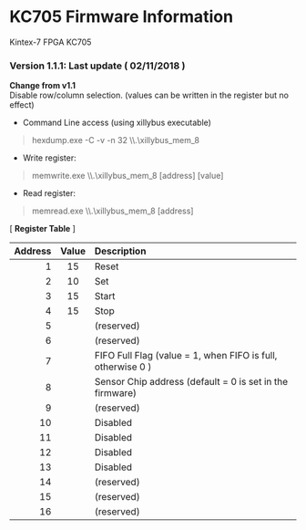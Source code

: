 # KC705 Firmware Information
Kintex\-7 FPGA KC705

### Version 1.1.1: Last update ( 02/11/2018 )

**Change from v1.1**  
Disable row/column selection. (values can be written in the 
register but no effect)  

* Command Line access (using xillybus executable)
> hexdump.exe \-C \-v \-n 32 \\\\.\\xillybus_mem_8

* Write register:
> memwrite.exe  \\\\.\\xillybus_mem_8  [address]  [value]

* Read register:
> memread.exe  \\\\.\\xillybus_mem_8  [address]

  
\[  **Register Table**  \]
  
| Address | Value | Description |
|--:|:--:|:--|
| 1       |  15   |  Reset      |
| 2       |  10   |  Set        |
| 3       |  15   |  Start      |
| 4       |  15   |  Stop       |
| 5       |       | (reserved)  |
| 6       |       | (reserved)  |
| 7     || FIFO Full Flag (value = 1, when FIFO is full, otherwise 0 ) |
| 8       |       |  Sensor Chip address (default = 0 is set in the firmware) |
| 9       |       | (reserved) |
| 10      |       | Disabled  |
| 11      |       | Disabled  |
| 12      |       | Disabled  |
| 13      |       |  Disabled |
| 14      |       | (reserved) |
| 15      |       | (reserved) |
| 16      |       | (reserved)|


